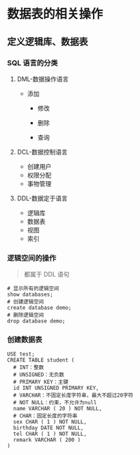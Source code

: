 # 数据表的相关操作

## 定义逻辑库、数据表

### SQL 语言的分类

1. DML-数据操作语言

   - 添加

     - 修改

     - 删除

     - 查询

2. DCL-数据控制语言

   - 创建用户
   - 权限分配
   - 事物管理

3. DDL-数据定于语言
   - 逻辑库
   - 数据表
   - 视图
   - 索引

### 逻辑空间的操作

> 都属于 DDL 语句

```shell
# 显示所有的逻辑空间
show databases;
# 创建逻辑空间
create database demo;
# 删除逻辑空间
drop database demo;
```

### 创建数据表

```shell
USE test;
CREATE TABLE student (
  # INT：整数
  # UNSIGNED：无负数
  # PRIMARY KEY：主键
  id INT UNSIGNED PRIMARY KEY,
  # VARCHAR：不固定长度字符串，最大不超过20字符
  # NOT NULL：约束，不允许为null
  name VARCHAR ( 20 ) NOT NULL,
  # CHAR：固定长度的字符串
  sex CHAR ( 1 ) NOT NULL,
  birthday DATE NOT NULL,
  tel CHAR ( 1 ) NOT NULL,
  remark VARCHAR ( 200 )
)
```
